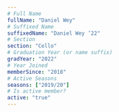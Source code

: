 ```yaml
---
# Full Name
fullName: "Daniel Wey"
# Suffixed Name
suffixedName: "Daniel Wey ’22"
# Section
section: "Cello"
# Graduation Year (or name suffix)
gradYear: "2022"
# Year Joined
memberSince: "2018"
# Active Seasons
seasons: ["2019/20"]
# Is active member?
active: "true"
---
```


